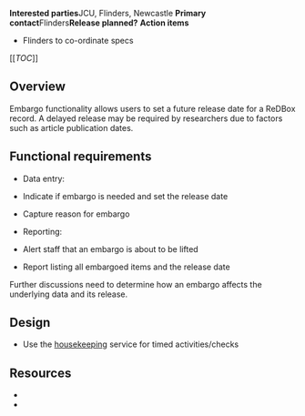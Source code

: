**Interested parties**JCU, Flinders, Newcastle **Primary contact**Flinders**Release planned?**  **Action items**

*  Flinders to co-ordinate specs



[[_TOC_]]



## []()Overview

Embargo functionality allows users to set a future release date for a ReDBox record. A delayed release may be required by researchers due to factors such as article publication dates.
## []()Functional requirements


* Data entry:

 * Indicate if embargo is needed and set the release date 
 * Capture reason for embargo
* Reporting:

 * Alert staff that an embargo is about to be lifted
 * Report listing all embargoed items and the release date

Further discussions need to determine how an embargo affects the underlying data and its release.
## []()Design


* Use the [housekeeping](http://sites.google.com/site/fascinatorhome/home/documentation/technical/documents/portal/java-core) service for timed activities/checks

## []()Resources


* 

*